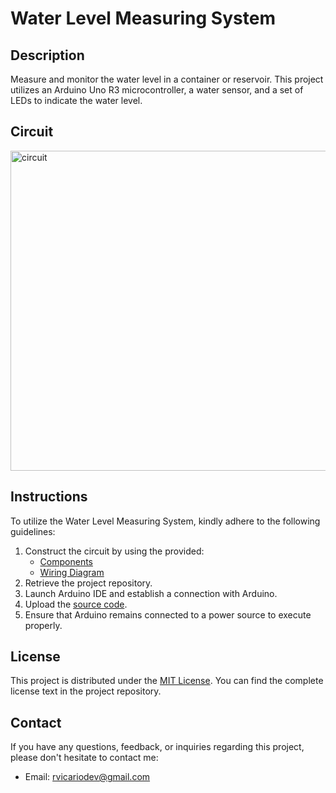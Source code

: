 # Water Level Measuring System

## Description

Measure and monitor the water level in a container or reservoir. This project utilizes an Arduino Uno R3 microcontroller, a water sensor, and a set of LEDs to indicate the water level.

## Circuit

<img width="512" alt="circuit" src="https://github.com/roberrevil/Arduino-Water-Level-Measuring-System/assets/119845903/91b250ff-7990-4800-bad3-25b59325c60d">

## Instructions

To utilize the Water Level Measuring System, kindly adhere to the following guidelines:

1. Construct the circuit by using the provided:
   - [Components](components.csv)
   - [Wiring Diagram](wiring_diagram.jpg)
2. Retrieve the project repository.
3. Launch Arduino IDE and establish a connection with Arduino.
4. Upload the [source code](src/WaterLevelMeasuringSystem.cpp).
5. Ensure that Arduino remains connected to a power source to execute properly.

## License

This project is distributed under the [MIT License](https://opensource.org/licenses/MIT). You can find the complete license text in the project repository.

## Contact

If you have any questions, feedback, or inquiries regarding this project, please don't hesitate to contact me:

- Email: [rvicariodev@gmail.com](mailto:rvicariodev@gmail.com)
